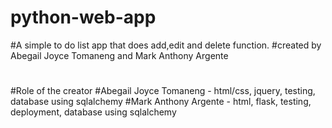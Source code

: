 # python-web-app
#A simple to do list app that does add,edit and delete function.
#created by Abegail Joyce Tomaneng and Mark Anthony Argente
#
#
#Role of the creator
#Abegail Joyce Tomaneng - html/css, jquery, testing, database using sqlalchemy
#Mark Anthony Argente - html, flask, testing, deployment, database using sqlalchemy
#
#
